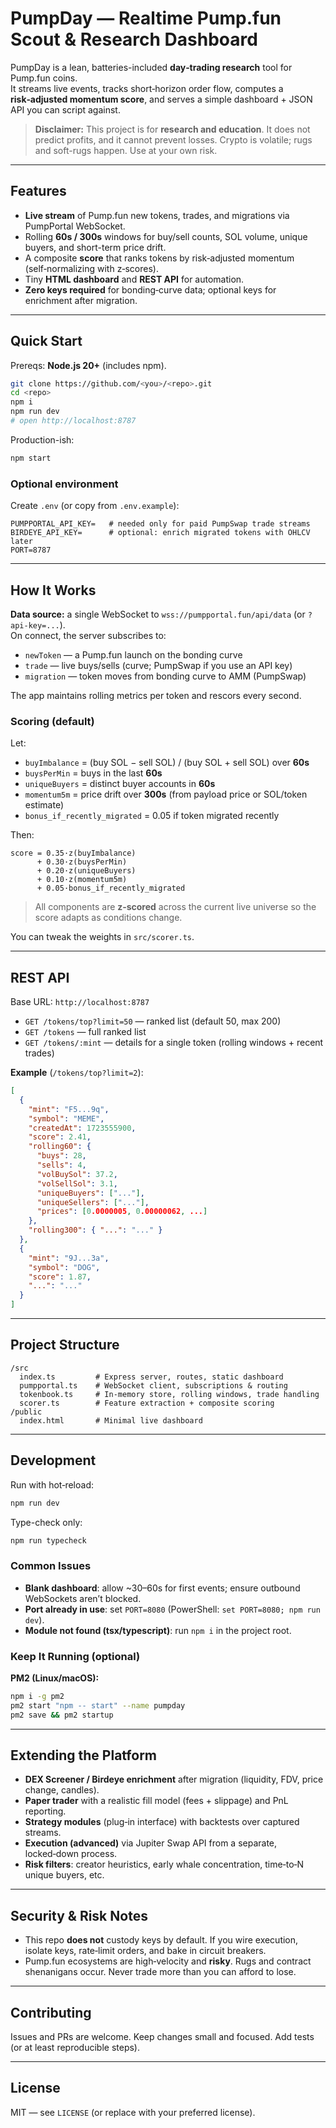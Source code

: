 # PumpDay — Realtime Pump.fun Scout & Research Dashboard

PumpDay is a lean, batteries-included **day‑trading research** tool for Pump.fun coins.  
It streams live events, tracks short‑horizon order flow, computes a **risk‑adjusted momentum score**, and serves a simple dashboard + JSON API you can script against.

> **Disclaimer:** This project is for **research and education**. It does not predict profits, and it cannot prevent losses. Crypto is volatile; rugs and soft-rugs happen. Use at your own risk.

---

## Features

- **Live stream** of Pump.fun new tokens, trades, and migrations via PumpPortal WebSocket.
- Rolling **60s / 300s** windows for buy/sell counts, SOL volume, unique buyers, and short-term price drift.
- A composite **score** that ranks tokens by risk‑adjusted momentum (self‑normalizing with z‑scores).
- Tiny **HTML dashboard** and **REST API** for automation.
- **Zero keys required** for bonding‑curve data; optional keys for enrichment after migration.

---

## Quick Start

Prereqs: **Node.js 20+** (includes npm).

```bash
git clone https://github.com/<you>/<repo>.git
cd <repo>
npm i
npm run dev
# open http://localhost:8787
```

Production-ish:
```bash
npm start
```

### Optional environment

Create `.env` (or copy from `.env.example`):

```
PUMPPORTAL_API_KEY=   # needed only for paid PumpSwap trade streams
BIRDEYE_API_KEY=      # optional: enrich migrated tokens with OHLCV later
PORT=8787
```

---

## How It Works

**Data source:** a single WebSocket to `wss://pumpportal.fun/api/data` (or `?api-key=...`).  
On connect, the server subscribes to:

- `newToken` — a Pump.fun launch on the bonding curve
- `trade` — live buys/sells (curve; PumpSwap if you use an API key)
- `migration` — token moves from bonding curve to AMM (PumpSwap)

The app maintains rolling metrics per token and rescors every second.

### Scoring (default)

Let:
- `buyImbalance` = (buy SOL − sell SOL) / (buy SOL + sell SOL) over **60s**
- `buysPerMin` = buys in the last **60s**
- `uniqueBuyers` = distinct buyer accounts in **60s**
- `momentum5m` = price drift over **300s** (from payload price or SOL/token estimate)
- `bonus_if_recently_migrated` = 0.05 if token migrated recently

Then:
```
score = 0.35·z(buyImbalance)
      + 0.30·z(buysPerMin)
      + 0.20·z(uniqueBuyers)
      + 0.10·z(momentum5m)
      + 0.05·bonus_if_recently_migrated
```
> All components are **z‑scored** across the current live universe so the score adapts as conditions change.

You can tweak the weights in `src/scorer.ts`.

---

## REST API

Base URL: `http://localhost:8787`

- `GET /tokens/top?limit=50` — ranked list (default 50, max 200)
- `GET /tokens` — full ranked list
- `GET /tokens/:mint` — details for a single token (rolling windows + recent trades)

**Example** (`/tokens/top?limit=2`):
```json
[
  {
    "mint": "F5...9q",
    "symbol": "MEME",
    "createdAt": 1723555900,
    "score": 2.41,
    "rolling60": {
      "buys": 28,
      "sells": 4,
      "volBuySol": 37.2,
      "volSellSol": 3.1,
      "uniqueBuyers": ["..."],
      "uniqueSellers": ["..."],
      "prices": [0.0000005, 0.00000062, ...]
    },
    "rolling300": { "...": "..." }
  },
  {
    "mint": "9J...3a",
    "symbol": "DOG",
    "score": 1.87,
    "...": "..."
  }
]
```

---

## Project Structure

```
/src
  index.ts         # Express server, routes, static dashboard
  pumpportal.ts    # WebSocket client, subscriptions & routing
  tokenbook.ts     # In-memory store, rolling windows, trade handling
  scorer.ts        # Feature extraction + composite scoring
/public
  index.html       # Minimal live dashboard
```

---

## Development

Run with hot‑reload:
```bash
npm run dev
```

Type-check only:
```bash
npm run typecheck
```

### Common Issues

- **Blank dashboard**: allow ~30–60s for first events; ensure outbound WebSockets aren’t blocked.
- **Port already in use**: set `PORT=8080` (PowerShell: `set PORT=8080; npm run dev`).
- **Module not found (tsx/typescript)**: run `npm i` in the project root.

### Keep It Running (optional)

**PM2 (Linux/macOS):**
```bash
npm i -g pm2
pm2 start "npm -- start" --name pumpday
pm2 save && pm2 startup
```

---

## Extending the Platform

- **DEX Screener / Birdeye enrichment** after migration (liquidity, FDV, price change, candles).
- **Paper trader** with a realistic fill model (fees + slippage) and PnL reporting.
- **Strategy modules** (plug‑in interface) with backtests over captured streams.
- **Execution (advanced)** via Jupiter Swap API from a separate, locked‑down process.
- **Risk filters**: creator heuristics, early whale concentration, time‑to‑N unique buyers, etc.

---

## Security & Risk Notes

- This repo **does not** custody keys by default. If you wire execution, isolate keys, rate‑limit orders, and bake in circuit breakers.
- Pump.fun ecosystems are high‑velocity and **risky**. Rugs and contract shenanigans occur. Never trade more than you can afford to lose.

---

## Contributing

Issues and PRs are welcome. Keep changes small and focused. Add tests (or at least reproducible steps).

---

## License

MIT — see `LICENSE` (or replace with your preferred license).
